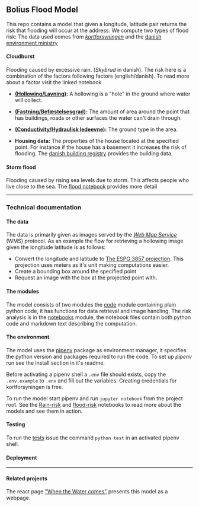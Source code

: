 ## Bolius Flood Model

This repo contains a model that given a longitude, latitude pair returns the
risk that flooding will occur at the address. We compute two types of flood risk:
The data used comes from [_kortforsyningen_][kortforsyningen] and the [danish environment ministry][miljoegis]

#### Cloudburst

Flooding caused by excessive rain. (_Skybrud_ in danish). The
risk here is a combination of the factors following factors (english/danish).
To read more about a factor visit the linked notebook

- **[(Hollowing/Lavning)][hollowingnotebook]:** A hollowing is a "hole" in the
  ground where water will collect.

- **[(Fastning/Befæstelsesgrad)][fastningnotebook]:** The amount of area
  around the point that has buildings, roads or other surfaces the water can't
  drain through.

- **[(Conductivity/Hydraulisk ledeevne)][conductivitynotebook]:** The ground
  type in the area.

* **Housing data:** The properties of the house located at the specified
  point. For instance if the house has a basement it increases the risk of
  flooding. The [danish building registry][bbr] provides the building data.

#### Storm flood

Flooding caused by rising sea levels due to storm. This affects people who live
close to the sea. The [flood notebook][floodnotebook] provides more detail

---

### Technical documentation

#### The data

The data is primarily given as images served by the [_Web Map Service_][wms]
(WMS) protocol. As an example the flow for retrieving a hollowing image given
the longitude latitude is as follows:

- Convert the longitude and latitude to [The ESPG 3857 projection][espg]. This
  projection uses meters as it's unit making computations easier.
- Create a bounding box around the specified point
- Request an image with the box at the projected point with.

#### The modules

The model consists of two modules the [code](./code) module containing plain
python code, it has functions for data retrieval and image handling.
The risk analysis is in the [notebooks](./notebooks) module, the notebook files
contain both python code and markdown text describing the computation.

#### The environment

The model uses the [pipenv][pipenv] package as environment manager, it specifies
the python version and packages required to run the code. To set up _pipenv_ run
see the install section in it's readme.

Before activating a pipenv shell a `.env` file should exists, copy the
`.env.example` to `.env` and fill out the variables. Creating credentials for
kortforsyningen is free.

To run the model start pipenv and run `jupyter notebook` from the project root.
See the [Rain-risk][rainnotebook] and [flood-risk][floodnotebook] notebooks to
read more about the models and see them in action.

#### Testing

To run the [tests](./tests) issue the command `python test` in an activated
pipenv shell.

#### Deployment

<!-- TODO Write this -->

---

#### Related projects

The react page ["When the Water comes"](https://github.com/bolius/water_comes)
presents this model as a webpage.

<!-- Links -->

[water_comes]: https://github.com/Bolius/notebooks/blob/master/water_comes/Hollowings.ipynb
[kortforsyningen]: https://download.kortforsyningen.dk/content/geodataprodukter
[miljoegis]: https://www.klimatilpasning.dk/kommuner/kortlaegning/data-til-kortlaegning/
[hollowingnotebook]: ./notebooks/hollowing.ipynb
[fastningnotebook]: ./notebooks/fastning.ipynb
[conductivitynotebook]: ./notebooks/conductivity.ipynb
[floodnotebook]: ./notebooks/flood.ipynb
[rainnotebook]: ./notebooks/rain.ipynb
[bbr]: https://bbr.dk/forside
[wms]: https://en.wikipedia.org/wiki/Web_Map_Service
[espg]: https://epsg.io/3857
[pipenv]: https://github.com/pypa/pipenv
